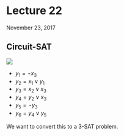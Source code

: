 # Lecture 22
November 23, 2017

## Circuit-SAT
![](https://i.imgur.com/T7MEbnS.png)
* $y_1 = \lnot x_3$
* $y_2 = x_1 \lor y_1$
* $y_3 = x_2 \lor x_3$
* $y_4 = y_2 \lor x_3$
* $y_5 = \lnot y_3$
* $y_6 = y_4 \lor y_5$

We want to convert this to a 3-SAT problem. 